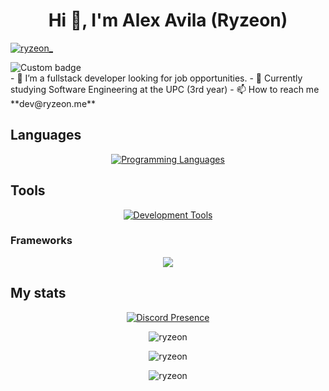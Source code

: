 <h1 align="center">Hi 👋, I'm Alex Avila (Ryzeon)</h1>

<p align="left"> <a href="https://twitter.com/ryzeon_" target="blank"><img src="https://img.shields.io/twitter/follow/ryzeon_?logo=twitter&style=for-the-badge" alt="ryzeon_" /></a> </p>
<img alt="Custom badge" src="https://img.shields.io/endpoint?color=green&label=DISCORD&logo=discord&style=for-the-badge&url=https%3A%2F%2Fpastebin.com%2Fraw%2FutFANXpk">

<br>
- 🌱 I’m a fullstack developer looking for job opportunities.
- 👯 Currently studying Software Engineering at the UPC (3rd year)
- 📫 How to reach me **dev@ryzeon.me**

## Languages

<p align="center">
  <a href="https://github.com/Ryzeon">
    <img src="https://skillicons.dev/icons?i=bash,cpp,css,dart,go,html,java,javascript,kotlin,php,python,swift,typescript,net" alt="Programming Languages" />
  </a>
</p>

## Tools

<p align="center">
  <a href="https://github.com/Ryzeon">
    <img src="https://skillicons.dev/icons?i=androidstudio,bootstrap,clion,docker,dotnet,firebase,flask,flutter,git,github,githubactions,gitlab,gradle,linux,maven,mongodb,mysql,nginx,nodejs,npm,postgresql,redis,vscode" alt="Development Tools" />
  </a>
</p>
<h3 align="left">Frameworks</h3>
<p align="center">
  <a href="https://github.com/Ryzeon">
    <img src="https://skillicons.dev/icons?i=flutter,flask,ktor,react,bootstrap,spring,angular,vue,vite,tailwind" />
  </a>
</p>

<h2 align="left">My stats</h3>

<p align="center">
    <a href="https://discord.com/users/411968391402749963" target="_blank" rel="nofollow">
        <img src="https://lanyard-profile-readme.vercel.app/api/411968391402749963?&animated=true&borderRadius=30px&idleMessage=Nothing..." alt="Discord Presence" align="center">
    </a>
</p>

<!-- <div> -->
<p align="center">
<a>
<img align="center" src="https://github-readme-stats.vercel.app/api?username=ryzeon&show_icons=true&theme=radical&count_private=true&locale=en" alt="ryzeon" />
</a>
</p>

<p align="center">
<a>
<img  align="center" src="https://github-readme-streak-stats.herokuapp.com?user=Ryzeon&theme=radical&date_format=M%20j%5B%2C%20Y%5D" alt="ryzeon" />
</a>
</p>

<p align="center">
<img src="https://github-readme-stats.vercel.app/api/top-langs?username=ryzeon&show_icons=true&theme=radical&locale=en" alt="ryzeon" />
</p>

